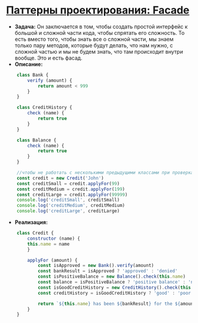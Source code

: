 # [Паттерны проектирования: Facade](https://monsterlessons.com/project/lessons/decorator-pattern-v-javascript)
- **Задача:** Он заключается в том, чтобы создать простой интерфейс к большой и сложной части кода, чтобы спрятать его сложность. То есть вместо того, чтобы знать все о сложной части, мы знаем только пару методов, которые будут делать, что нам нужно, с сложной частью и мы не будем знать, что там происходит внутри вообще. Это и есть фасад.
- **Описание:**
```js
    class Bank {
        verify (amount) {
            return amount < 999
        }
    }

    class CreditHistory {
        check (name) {
            return true
        }
    }

    class Balance {
        check (name) {
            return true
        }
    }

    //чтобы не работать с несколькими предыдущими классами при проверках и оформлении кредита, просто создаем новый класс
    const credit = new Credit('John')
    const creditSmall = credit.applyFor(99)
    const creditMedium = credit.applyFor(199)
    const creditLarge = credit.applyFor(99999)
    console.log('creditSmall', creditSmall)
    console.log('creditMedium', creditMedium)
    console.log('creditLarge', creditLarge)
```
- **Реализация:**
```js
    class Credit {
        constructor (name) {
        this.name = name
        }

        applyFor (amount) {
            const isApproved = new Bank().verify(amount)
            const bankResult = isApproved ? 'approved' : 'denied'
            const isPositiveBalance = new Balance().check(this.name)
            const balance = isPositiveBalance ? 'positive balance' : 'negative balance'
            const isGoodCreditHistory = new CreditHistory().check(this.name)
            const creditHistory = isGoodCreditHistory ? 'good' : 'poor'

            return `${this.name} has been ${bankResult} for the ${amount} credit. With a ${creditHistory} credit standing and having a ${balance}`
        }
    }
```